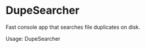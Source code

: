 # DupeSearcher
Fast console app that searches file duplicates on disk.

Usage:
DupeSearcher <dirpath>
